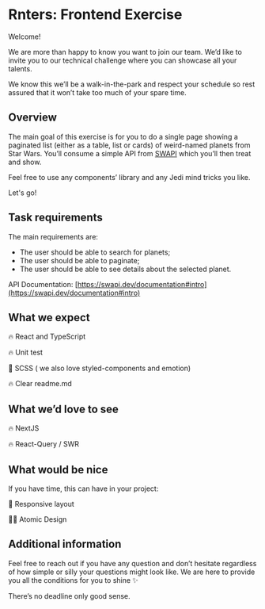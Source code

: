 # Rnters: Frontend Exercise

Welcome!

We are more than happy to know you want to join our team. We’d like to invite you to our technical challenge where you can showcase all your talents.

We know this we’ll be a walk-in-the-park and respect your schedule so rest assured that it won’t take too much of your spare time.

## **Overview**

The main goal of this exercise is for you to do a single page showing a paginated list (either as a table, list or cards) of weird-named planets from Star Wars. You’ll consume a simple API from [SWAPI](https://swapi.dev/documentation#intro) which you’ll then treat and show.

Feel free to use any components’ library and any Jedi mind tricks you like.

Let's go!

## **Task requirements**

The main requirements are:

- The user should be able to search for planets;
- The user should be able to paginate;
- The user should be able to see details about the selected planet.

API Documentation: [https://swapi.dev/documentation#intro](https://swapi.dev/documentation#intro)

## **What we expect**

🔥 React and TypeScript

🔥 Unit test

💅 SCSS ( we also love styled-components and emotion)

🔥 Clear readme.md

## What w**e’d love to see**

🔥 NextJS

🔥 React-Query / SWR

## What would be nice

If you have time, this can have in your project:

🎨 Responsive layout

🧑‍🔬 Atomic Design

## **Additional information**

Feel free to reach out if you have any question and don’t hesitate regardless of how simple or silly your questions might look like. We are here to provide you all the conditions for you to shine ✨

There’s no deadline only good sense.
